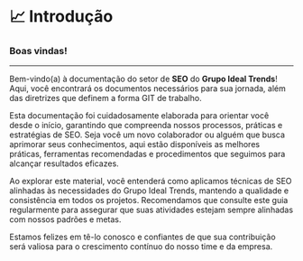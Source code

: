 # 📈 Introdução

### Boas vindas!

***

Bem-vindo(a) à documentação do setor de **SEO** do **Grupo Ideal Trends**! Aqui, você encontrará os documentos necessários para sua jornada, além das diretrizes que definem a forma GIT de trabalho.

Esta documentação foi cuidadosamente elaborada para orientar você desde o início, garantindo que compreenda nossos processos, práticas e estratégias de SEO. Seja você um novo colaborador ou alguém que busca aprimorar seus conhecimentos, aqui estão disponíveis as melhores práticas, ferramentas recomendadas e procedimentos que seguimos para alcançar resultados eficazes.

Ao explorar este material, você entenderá como aplicamos técnicas de SEO alinhadas às necessidades do Grupo Ideal Trends, mantendo a qualidade e consistência em todos os projetos. Recomendamos que consulte este guia regularmente para assegurar que suas atividades estejam sempre alinhadas com nossos padrões e metas.

Estamos felizes em tê-lo conosco e confiantes de que sua contribuição será valiosa para o crescimento contínuo do nosso time e da empresa.



